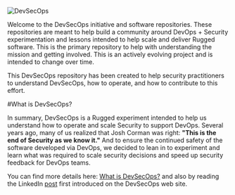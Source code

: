 ![DevSecOps](./_images/devsecops.png)

Welcome to the DevSecOps initiative and software repositories.  These repositories are meant to help build a community around DevOps + Security experimentation and lessons intended to help scale and deliver Rugged software.  This is the primary repository to help with understanding the mission and getting involved.  This is an actively evolving project and is intended to change over time.

This DevSecOps repository has been created to help security practitioners to understand DevSecOps, how to operate, and how to contribute to this effort.  

#What is DevSecOps?

In summary, DevSecOps is a Rugged experiment intended to help us understand how to operate and scale Security to support DevOps.  Several years ago, many of us realized that Josh Corman was right: **"This is the end of Security as we know it."**  And to ensure the continued safety of the software developed via DevOps, we decided to lean in to experiment and learn what was required to scale security decisions and speed up security feedback for DevOps teams.  

You can find more details here: [What is DevSecOps?](./01_What_is_DevSecOps.md) and also by reading the LinkedIn [post](https://www.linkedin.com/pulse/what-devsecops-shannon-lietz?trkInfo=VSRPsearchId%3A946311454203481351%2CVSRPtargetId%3A6008272002333294592%2CVSRPcmpt%3Aprimary&trk=vsrp_influencer_content_res_name) first introduced on the DevSecOps web site. 


